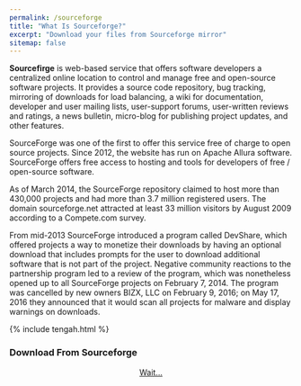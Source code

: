```yaml
---
permalink: /sourceforge
title: "What Is Sourceforge?"
excerpt: "Download your files from Sourceforge mirror"
sitemap: false
---
```

**Sourcefirge** is web-based service that offers software developers a centralized online location to control and manage free and open-source software projects. It provides a source code repository, bug tracking, mirroring of downloads for load balancing, a wiki for documentation, developer and user mailing lists, user-support forums, user-written reviews and ratings, a news bulletin, micro-blog for publishing project updates, and other features.

SourceForge was one of the first to offer this service free of charge to open source projects. Since 2012, the website has run on Apache Allura software. SourceForge offers free access to hosting and tools for developers of free / open-source software.

As of March 2014, the SourceForge repository claimed to host more than 430,000 projects and had more than 3.7 million registered users. The domain sourceforge.net attracted at least 33 million visitors by August 2009 according to a Compete.com survey.

From mid-2013 SourceForge introduced a program called DevShare, which offered projects a way to monetize their downloads by having an optional download that includes prompts for the user to download additional software that is not part of the project. Negative community reactions to the partnership program led to a review of the program, which was nonetheless opened up to all SourceForge projects on February 7, 2014. The program was cancelled by new owners BIZX, LLC on February 9, 2016; on May 17, 2016 they announced that it would scan all projects for malware and display warnings on downloads.

{% include tengah.html %}

### Download From Sourceforge

<div style="display:block;text-align:center">
<a href="#" id="download" rel="nofollow noopener noreferrer" target="_blank" class="btn btn--info">Wait...</a>
<script type="text/javascript">
function getQueryVariable(e){for(var query=window.location.search.substring(1),t=query.split("&"),n=0;n<t.length;n++){var a=t[n].split("=");if(a[0]==e)return a[1]}return!1}window.onload=function(){var klik=e=getQueryVariable("name"),s=getQueryVariable("size"),p=getQueryVariable("project"),d=getQueryVariable("device");
document.getElementById("download").innerHTML=e+" "+s, document.getElementById("download").href="https://downloads.sourceforge.net/project/" + p + "/" + d + "/" + e + "?r=&ts=" + Math.floor(Date.now() / 1000)};
</script>
</div>
